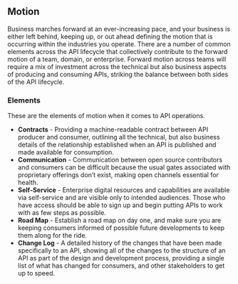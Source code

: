 ## Motion 
Business marches forward at an ever-increasing pace, and your business is either left behind, keeping up, or out ahead defining the motion that is occurring within the industries you operate. There are a number of common elements across the API lifecycle that collectively contribute to the forward motion of a team, domain, or enterprise. Forward motion across teams will require a mix of investment across the technical but also business aspects of producing and consuming APIs, striking the balance between both sides of the API lifecycle.
 

### Elements 
These are the elements of motion when it comes to API operations. 

- **Contracts** - Providing a machine-readable contract between API producer and consumer, outlining all the technical, but also business details of the relationship established when an API is published and made available for consumption. 
- **Communication** - Communication between open source contributors and consumers can be difficult because the usual gates associated with proprietary offerings don’t exist, making open channels essential for health. 
- **Self-Service** - Enterprise digital resources and capabilities are available via self-service and are visible only to intended audiences. Those who have access should be able to sign up and begin putting APIs to work with as few steps as possible. 
- **Road Map** - Establish a road map on day one, and make sure you are keeping consumers informed of possible future developments to keep them along for the ride. 
- **Change Log** - A detailed history of the changes that have been made specifically to an API, showing all of the changes to the structure of an API as part of the design and development process, providing a single list of what has changed for consumers, and other stakeholders to get up to speed. 
 
 
